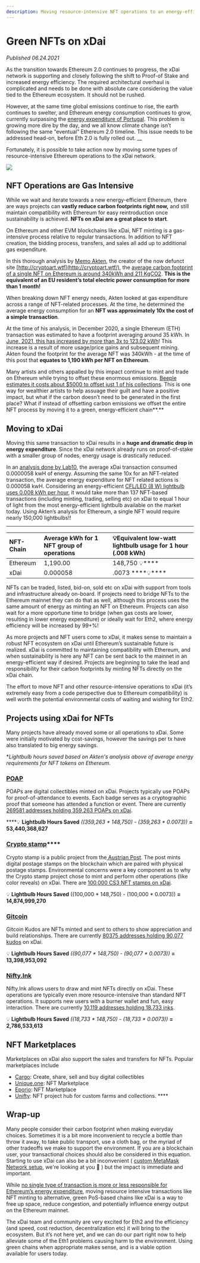 ```yaml
---
description: Moving resource-intensive NFT operations to an energy-efficient chain
---
```


# Green NFTs on xDai

_Published 06.24.2021_

As the transition towards Ethereum 2.0 continues to progress, the xDai network is supporting and closely following the shift to Proof-of Stake and increased energy efficiency. The required architectural overhaul is complicated and needs to be done with absolute care considering the value tied to the Ethereum ecosystem. It should not be rushed.

However, at the same time global emissions continue to rise, the earth continues to swelter, and Ethereum energy consumption continues to grow, currently surpassing the [energy expenditure of Portugal](https://digiconomist.net/ethereum-energy-consumption). This problem is growing more dire by the day, and we all know climate change isn’t following the same “eventual” Ethereum 2.0 timeline. This issue needs to be addressed head-on, before Eth 2.0 is fully rolled out. __

Fortunately, it is possible to take action now by moving some types of resource-intensive Ethereum operations to the xDai network.

![](https://lh4.googleusercontent.com/ADhV7hrEccw2-6Py6E3zRkuSDg8jMcNfjX6IZ8fz16ucjWjzFPFIiI4VxIz1w-ehtqUW_Em8DGfPfVVrtDj9rLhJjKrqvqhaYtl3HVMnJ0boAbjATiPjhfj5ItI2G8Ngl8i6IKkJ)

## **NFT Operations are Gas Intensive**

While we wait and iterate towards a new energy-efficient Ethereum, there are ways projects can **vastly reduce carbon footprints right now,** and still maintain compatibility with Ethereum for easy reintroduction once sustainability is achieved. **NFTs on xDai are a great place to start**.

On Ethereum and other EVM blockchains like xDai, NFT minting is a gas-intensive process relative to regular transactions. In addition to NFT creation, the bidding process, transfers, and sales all add up to additional gas expenditure. 

In this thorough analysis by [Memo Akten](https://memoakten.medium.com/?source=post_page-----2221d3eb2053--------------------------------), the creator of the now defunct site [http://cryptoart.wtf](http://cryptoart.wtf/), the [average carbon footprint of a single NFT on Ethereum is around 340kWh and 211 KgCO2](https://memoakten.medium.com/the-unreasonable-ecological-cost-of-cryptoart-2221d3eb2053). **This is the equivalent of an EU resident’s total electric power consumption for more than 1 month!** 

When breaking down NFT energy needs, Akten looked at gas expenditure across a range of NFT-related processes. At the time, he determined the average energy consumption for an **NFT was approximately 10x the cost of a simple transaction**. 

At the time of his analysis, in December 2020, a single Ethereum \(ETH\) transaction was estimated to have a footprint averaging around 35 kWh. In [June, 2021, this has increased by more than 3x to 123.02 kWh](https://digiconomist.net/ethereum-energy-consumption)! This increase is a result of more usage/price gains and subsequent mining. Akten found the footprint for the average NFT was 340kWh - at the time of this post that **equates to 1,190 kWh per NFT on Ethereum**.

Many artists and others appalled by this impact continue to mint and trade on Ethereum while trying to offset these enormous emissions. [Beeple estimates it costs about $5000 to offset just 1 of his collections](https://www.theverge.com/2021/3/15/22328203/nft-cryptoart-ethereum-blockchain-climate-change). This is one way for wealthier artists to help assuage their guilt and have a positive impact, but what if the carbon doesn’t need to be generated in the first place? What if instead of offsetting carbon emissions we offset the entire NFT process by moving it to a green, energy-efficient chain**.**

## **Moving to xDai**

Moving this same transaction to xDai results in a **huge and dramatic drop in energy expenditure**. Since the xDai network already runs on proof-of-stake with a smaller group of nodes, energy usage is drastically reduced. 

In an [analysis done by Lab10](./#energy-consumption-statistics), the average xDai transaction consumed 0.0000058 kwH of energy. Assuming the same 10x for an NFT-related transaction, the average energy expenditure for NFT related actions is 0.000058 kwH. Considering an energy-efficient [CFL/LED \(8 W\) lightbulb uses 0.008 kWh per hour](https://www.siliconvalleypower.com/residents/save-energy/appliance-energy-use-chart), it would take more than 137 NFT-based transactions \(including minting, trading, selling etc\) on xDai to equal 1 hour of light from the most energy-efficient lightbulb available on the market today. Using Akten’s analysis for Ethereum, a single NFT would require nearly 150,000 lightbulbs!!  
****

| **NFT-Chain** | **Average kWh for 1 NFT group of operations** | 💡**Equivalent low-watt lightbulb usage for 1 hour \(.008 kWh\)**  |
| :--- | :--- | :--- |
| Ethereum | 1,190.00 | 148,750 💡\*\*\*\* |
| xDai | 0.000058  | .0073 ****💡\*\*\*\* |

NFTs can be traded, listed, bid-on, sold etc on xDai with support from tools and infrastructure already on-board. If projects need to bridge NFTs to the Ethereum mainnet they can do that as well, although this process uses the same amount of energy as minting an NFT on Ethereum. Projects can also wait for a more opportune time to bridge \(when gas costs are lower, resulting in lower energy expenditure\) or ideally wait for Eth2, where energy efficiency will be increased by 99+%!

As more projects and NFT users come to xDai, it makes sense to maintain a robust NFT ecosystem on xDai until Ethereum’s sustainable future is realized. xDai is committed to maintaining compatibility with Ethereum, and when sustainability is here any NFT can be sent back to the mainnet in an energy-efficient way if desired. Projects are beginning to take the lead and responsibility for their carbon footprints by minting NFTs directly on the xDai chain.

The effort to move NFT and other resource-intensive operations to xDai \(it’s extremely easy from a code perspective due to Ethereum compatibility\) is well worth the potential environmental costs of waiting and wishing for Eth2.

## **Projects using xDai for NFTs**

Many projects have already moved some or all operations to xDai. Some were initially motivated by cost-savings, however the savings per tx have also translated to big energy savings. 

\*_Lightbulb hours saved based on Akten's analysis above of average energy requirements for NFT tokens on Ethereum._

### [**POAP**](https://www.poap.xyz/)

POAPs are digital collectibles minted on xDai. Projects typically use POAPs for proof-of-attendance to events. Each badge serves as a cryptographic proof that someone has attended a function or event. There are currently [269581 addresses holding 359,263 POAPs on xDai](https://blockscout.com/xdai/mainnet/tokens/0x22C1f6050E56d2876009903609a2cC3fEf83B415/token-transfers).   
  
****💡 **Lightbulb Hours Saved** _\(\(359,263 \* 148,750\) - \(359,263 \* 0.0073\)\)_ **=  53,440,368,627**

### [**Crypto stamp**](https://crypto.post.at/)\*\*\*\*

Crypto stamp is a public project from the[ Austrian Post](https://www.post.at/). The post mints digital postage stamps on the blockchain which are paired with physical postage stamps. Environmental concerns were a key component as to why the Crypto stamp project chose to mint and perform other operations \(like color reveals\) on xDai. There are [100,000 CS3 NFT stamps on xDai](https://blockscout.com/xdai/mainnet/tokens/0x5550f0D022f706d03AD25A72C477684d3416193F/token-transfers).

💡 **Lightbulb Hours Saved**  \(\(100,000 \* 148,750\) - \(100,000 \* 0.0073\)\) **= 14,874,999,270**

### [**Gitcoin**](https://gitcoin.co/kudos/)

Gitcoin Kudos are NFTs minted and sent to others to show appreciation and build relationships. There are currently [80375 addresses holding 90,077 kudos](https://blockscout.com/xdai/mainnet/tokens/0x74e596525C63393f42C76987b6A66F4e52733efa/token-transfers) on xDai.

💡 **Lightbulb Hours Saved** _\(\(90,077 \* 148,750\) - \(90,077 \* 0.0073\)\)_ **=  13,398,953,092**

### [**Nifty.Ink**](https://nifty.ink/explore)

Nifty.Ink allows users to draw and mint NFTs directly on xDai. These operations are typically even more resource-intensive than standard NFT operations.  It supports new users with a burner wallet and fun, easy interaction. There are currently [10,119 addresses holding 18,733 inks](https://blockscout.com/xdai/mainnet/tokens/0xCF964c89f509a8c0Ac36391c5460dF94B91daba5/token-transfers).

💡 **Lightbulb Hours Saved**  _\(\(18,733 \* 148,750\) - \(18,733 \* 0.0073\)\)_ **=  2,786,533,613**

## **NFT Marketplaces**

Marketplaces on xDai also support the sales and transfers for NFTs. Popular marketplaces include

* [Cargo](https://cargo.build/): Create, share, sell and buy digital collectibles
* [Unique.one](https://xdai.unique.one/): NFT Marketplace
* [Eporio](https://epor.io/): NFT Marketplace
* [Unifty](https://unifty.io/xdai/): NFT project hub for custom farms and collections. ****

## **Wrap-up**

Many people consider their carbon footprint when making everyday choices. Sometimes it is a bit more inconvenient to recycle a bottle than throw it away, to take public transport, use a cloth bag, or the myriad of other tradeoffs we make to support the environment. If you are a blockchain user, your transactional choices should also be considered in this equation. Starting to use xDai can also be a bit inconvenient \( [custom MetaMask Network setup](../../../for-users/wallets/metamask/metamask-setup.md), we're looking at you 👀 \) but the impact is immediate and important.

While [no single type of transaction is more or less responsible for Ethereum’s energy expenditure](https://ethereum.org/en/nft/#environmental-impact-nfts), moving resource intensive transactions like NFT minting to alternative, green PoS-based chains like xDai is a way to free up space, reduce congestion, and potentially influence energy output on the Ethereum mainnet. 

The xDai team and community are very excited for Eth2 and the efficiency \(and speed, cost reduction, decentralization etc\) it will bring to the ecosystem. But it’s not here yet, and we can do our part right now to help alleviate some of the Eth1 problems causing harm to the environment. Using green chains when appropriate makes sense, and is a viable option available for users today.  


